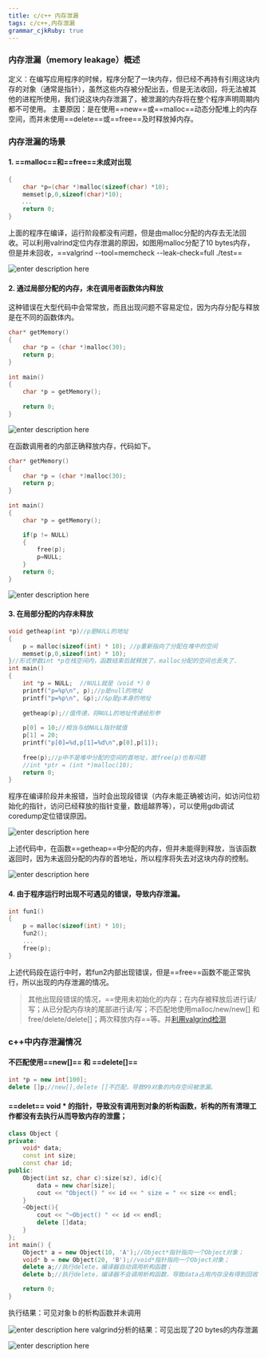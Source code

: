```yaml
---
title: c/c++ 内存泄漏
tags: c/c++,内存泄漏
grammar_cjkRuby: true
---
```


### 内存泄漏（memory leakage）概述

定义：在编写应用程序的时候，程序分配了一块内存，但已经不再持有引用这块内存的对象（通常是指针），虽然这些内存被分配出去，但是无法收回，将无法被其他的进程所使用，我们说这块内存泄漏了，被泄漏的内存将在整个程序声明周期内都不可使用。
主要原因：是在使用==new==或==malloc==动态分配堆上的内存空间，而并未使用==delete==或==free==及时释放掉内存。

### 内存泄漏的场景

#### 1. ==malloc==和==free==未成对出现

``` cpp
{
    char *p=(char *)malloc(sizeof(char) *10);
    memset(p,0,sizeof(char)*10);
　  ...
    return 0;
}
```
上面的程序在编译，运行阶段都没有问题，但是由malloc分配的内存去无法回收。可以利用valrind定位内存泄漏的原因，如图用malloc分配了10 bytes内存，但是并未回收，==valgrind --tool=memcheck --leak-check=full ./test==

![enter description here](./images/valgrind01.png)

#### 2. 通过局部分配的内存，未在调用者函数体内释放

这种错误在大型代码中会常常放，而且出现问题不容易定位，因为内存分配与释放是在不同的函数体内。
``` cpp
char* getMemory()
{
	char *p = (char *)malloc(30); 
	return p;
}
 
int main()
{
	char *p = getMemory();
	
	return 0;
}
```

![enter description here](./images/valgrind01_1.png)

在函数调用者的内部正确释放内存，代码如下。
``` cpp
char* getMemory()
{
	char *p = (char *)malloc(30); 
	return p;
}
 
int main()
{
	char *p = getMemory();

	if(p != NULL)
    {
        free(p);
        p=NULL;
    }
	return 0;
}
```

![enter description here](./images/valgrind02.png)

#### 3. 在局部分配的内存未释放

``` cpp
void getheap(int *p)//p是NULL的地址
{
	p = malloc(sizeof(int) * 10); //p重新指向了分配在堆中的空间
    memset(p,0,sizeof(int) * 10);
}//形式参数int *p在栈空间内，函数结束后就释放了，malloc分配的空间也丢失了.  
int main()
{
	int *p = NULL;  //NULL就是（void *）0
	printf("p=%p\n", p);//p是null的地址
	printf("p=%p\n", &p);//&p是p本身的地址
 
	getheap(p);//值传递，将NULL的地址传递给形参
 
	p[0] = 10;//相当与给NULL指针赋值
	p[1] = 20;
	printf("p[0]=%d,p[1]=%d\n",p[0],p[1]);	
	
	free(p);//p中不是堆中分配的空间的首地址，故free(p)也有问题
    //int *ptr = (int *)malloc(10);
    return 0;
}
```
程序在编译阶段并未报错，当时会出现段错误（内存未能正确被访问，如访问位初始化的指针，访问已经释放的指针变量，数组越界等），可以使用gdb调试coredump定位错误原因。

![enter description here](./images/seg01.png)

上述代码中，在函数==getheap==中分配的内存，但并未能得到释放，当该函数返回时，因为未返回分配的内存的首地址，所以程序将失去对这块内存的控制。

![enter description here](./images/valgrind04_1.png)

#### 4. 由于程序运行时出现不可遇见的错误，导致内存泄漏。

``` cpp
int fun1()
{
    p = malloc(sizeof(int) * 10); 
    fun2();
    ...
    free(p);
}
```
上述代码段在运行中时，若fun2内部出现错误，但是==free==函数不能正常执行，所以出现的内存泄漏的情况。

>其他出现段错误的情况，==使用未初始化的内存；在内存被释放后进行读/写；从已分配内存块的尾部进行读/写；不匹配地使用malloc/new/new[] 和 free/delete/delete[]；两次释放内存==等。并[利用valgrind检测](https://www.oschina.net/translate/valgrind-memcheck?cmp)

### c++中内存泄漏情况

#### 不匹配使用==new[]== 和 ==delete[]==

``` cpp
int *p = new int[100];
delete []p;//new[],delete []不匹配，导致99对象的内存空间被泄漏。
```
#### ==delet== void * 的指针，导致没有调用到对象的析构函数，析构的所有清理工作都没有去执行从而导致内存的泄露； 

``` cpp
class Object {
private:
    void* data;
    const int size;
    const char id;
public:
    Object(int sz, char c):size(sz), id(c){
        data = new char[size];
        cout << "Object() " << id << " size = " << size << endl;
    }
    ~Object(){
        cout << "~Object() " << id << endl;
        delete []data;      
    }
};
int main() {
    Object* a = new Object(10, 'A');//Object*指针指向一个Object对象；
    void* b = new Object(20, 'B');//void*指针指向一个Object对象；
    delete a;//执行delete，编译器自动调用析构函数；
    delete b;//执行delete，编译器不会调用析构函数，导致data占用内存没有得到回收；

    return 0;
}
```
执行结果：可见对象ｂ的析构函数并未调用

![enter description here](./images/valgrind11.png)
valgrind分析的结果：可见出现了20 bytes的内存泄漏

![enter description here](./images/valgrind12.png)

